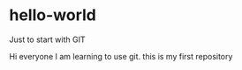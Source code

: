# hello-world
Just to start with GIT

Hi everyone
I am learning to use git.
this is my first repository
